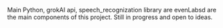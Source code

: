 Main
Python, grokAI api, speech_recognization library are evenLabsd are the main components of this project. Still in progress and open to ideas.

